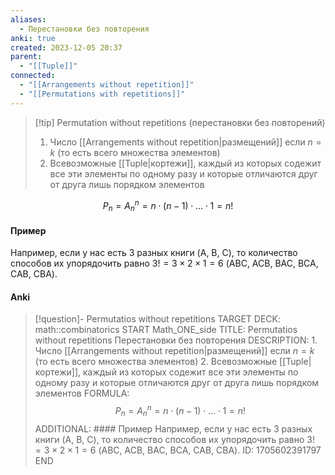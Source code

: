 ```yaml
---
aliases:
  - Перестановки без повторения
anki: true
created: 2023-12-05 20:37
parent:
  - "[[Tuple]]"
connected:
  - "[[Arrangements without repetition]]"
  - "[[Permutations with repetitions]]"
---
```


> [!tip] Permutation without repetitions (перестановки без повторений)
> 1. Число [[Arrangements without repetition|размещений]] если $n = k$ (то есть всего множества элементов)
> 2. Всевозможные [[Tuple|кортежи]], каждый из которых содежит все эти элементы по одному разу и которые отличаются друг от друга лишь порядком элементов

$$P_n = A_n^n = n \cdot (n-1) \cdot ... \cdot 1 = n!$$

#### Пример
Например, если у нас есть $3$ разных книги (A, B, C), то количество способов их упорядочить равно $3!=3×2×1=6$ (ABC, ACB, BAC, BCA, CAB, CBA).


#### Anki
> [!question]- Permutatios without repetitions
TARGET DECK: math::combinatorics
START
Math_ONE_side
TITLE: Permutatios without repetitions
Перестановки без повторения
DESCRIPTION: 1. Число [[Arrangements without repetition|размещений]] если $n = k$ (то есть всего множества элементов)
> 2. Всевозможные [[Tuple|кортежи]], каждый из которых содежит все эти элементы по одному разу и которые отличаются друг от друга лишь порядком элементов
FORMULA: $$P_n = A_n^n = n \cdot (n-1) \cdot ... \cdot 1 = n!$$
ADDITIONAL: #### Пример
Например, если у нас есть $3$ разных книги (A, B, C), то количество способов их упорядочить равно $3!=3×2×1=6$ (ABC, ACB, BAC, BCA, CAB, CBA).
ID: 1705602391797
END






